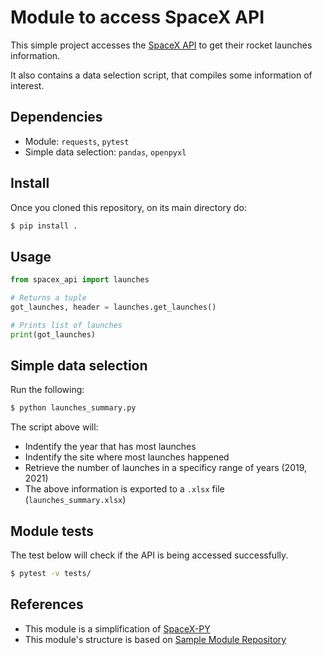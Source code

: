 Module to access SpaceX	API
========================

This simple project accesses the [SpaceX API](https://docs.spacexdata.com/#bc65ba60-decf-4289-bb04-4ca9df01b9c1) to get their rocket launches information.

It also contains a data selection script, that compiles some information of interest.

## Dependencies	
- Module:	`requests`, `pytest`
- Simple data selection: `pandas`, `openpyxl`

## Install

Once you cloned	this repository, on its	main directory do:

```BASH
$ pip install .
```

## Usage

```PYTHON
from spacex_api import launches

# Returns a tuple
got_launches, header = launches.get_launches()

# Prints list of launches
print(got_launches)
```

## Simple data selection
Run the following:
```BASH
$ python launches_summary.py
```
The script above will:
- Indentify the year that has most launches
- Indentify the site where most launches happened
- Retrieve the number of launches in a specificy range of years (2019, 2021)
- The above information is exported to a `.xlsx` file (`launches_summary.xlsx`)

## Module tests
The test below will check if the API is being accessed successfully.
```BASH
$ pytest -v tests/
```

## References
- This module is a simplification of [SpaceX-PY](https://github.com/hikaylum/spacex-py)
- This module's structure is based on [Sample Module Repository](https://github.com/navdeep-G/samplemod)
